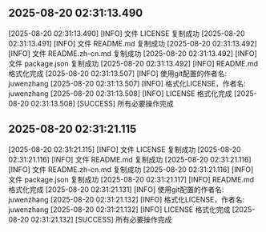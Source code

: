 ## 2025-08-20 02:31:13.490
[2025-08-20 02:31:13.490] [INFO] 文件 LICENSE 复制成功
[2025-08-20 02:31:13.491] [INFO] 文件 README.md 复制成功
[2025-08-20 02:31:13.492] [INFO] 文件 README.zh-cn.md 复制成功
[2025-08-20 02:31:13.492] [INFO] 文件 package.json 复制成功
[2025-08-20 02:31:13.492] [INFO] README.md 格式化完成
[2025-08-20 02:31:13.507] [INFO] 使用git配置的作者名: juwenzhang
[2025-08-20 02:31:13.507] [INFO] 格式化LICENSE，作者名: juwenzhang
[2025-08-20 02:31:13.508] [INFO] LICENSE 格式化完成
[2025-08-20 02:31:13.508] [SUCCESS] 所有必要操作完成



## 2025-08-20 02:31:21.115
[2025-08-20 02:31:21.115] [INFO] 文件 LICENSE 复制成功
[2025-08-20 02:31:21.116] [INFO] 文件 README.md 复制成功
[2025-08-20 02:31:21.116] [INFO] 文件 README.zh-cn.md 复制成功
[2025-08-20 02:31:21.116] [INFO] 文件 package.json 复制成功
[2025-08-20 02:31:21.117] [INFO] README.md 格式化完成
[2025-08-20 02:31:21.131] [INFO] 使用git配置的作者名: juwenzhang
[2025-08-20 02:31:21.132] [INFO] 格式化LICENSE，作者名: juwenzhang
[2025-08-20 02:31:21.132] [INFO] LICENSE 格式化完成
[2025-08-20 02:31:21.132] [SUCCESS] 所有必要操作完成



